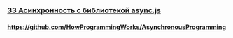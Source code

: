 ### [33 Асинхронность с библиотекой async.js](https://www.youtube.com/watch?v=XQ94wQc-erU)

#### https://github.com/HowProgrammingWorks/AsynchronousProgramming

